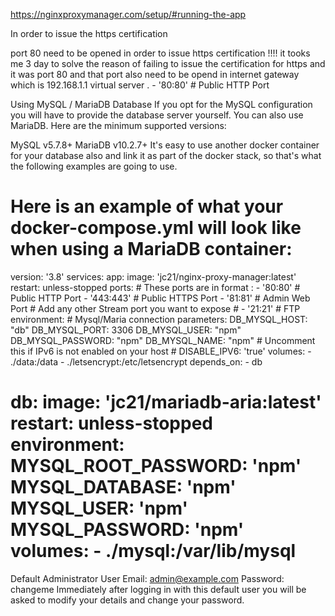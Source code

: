https://nginxproxymanager.com/setup/#running-the-app


In order to issue the https certification 

 port 80 need to be opened in order to issue https certification !!!!
 it tooks me 3 day to solve the reason of failing to issue the certification for https and it was port 80
 and that port also need to be opend in internet gateway which is 192.168.1.1  virtual server .
      - '80:80' # Public HTTP Port


Using MySQL / MariaDB Database
If you opt for the MySQL configuration you will have to provide the database server yourself. You can also use MariaDB. Here are the minimum supported versions:

MySQL v5.7.8+
MariaDB v10.2.7+
It's easy to use another docker container for your database also and link it as part of the docker stack, so that's what the following examples are going to use.

Here is an example of what your docker-compose.yml will look like when using a MariaDB container:
=====================================================================================================
version: '3.8'
services:
  app:
    image: 'jc21/nginx-proxy-manager:latest'
    restart: unless-stopped
    ports:
      # These ports are in format <host-port>:<container-port>
      - '80:80' # Public HTTP Port
      - '443:443' # Public HTTPS Port
      - '81:81' # Admin Web Port
      # Add any other Stream port you want to expose
      # - '21:21' # FTP
    environment:
      # Mysql/Maria connection parameters:
      DB_MYSQL_HOST: "db"
      DB_MYSQL_PORT: 3306
      DB_MYSQL_USER: "npm"
      DB_MYSQL_PASSWORD: "npm"
      DB_MYSQL_NAME: "npm"
      # Uncomment this if IPv6 is not enabled on your host
      # DISABLE_IPV6: 'true'
    volumes:
      - ./data:/data
      - ./letsencrypt:/etc/letsencrypt
    depends_on:
      - db

  db:
    image: 'jc21/mariadb-aria:latest'
    restart: unless-stopped
    environment:
      MYSQL_ROOT_PASSWORD: 'npm'
      MYSQL_DATABASE: 'npm'
      MYSQL_USER: 'npm'
      MYSQL_PASSWORD: 'npm'
    volumes:
      - ./mysql:/var/lib/mysql
=====================================================================================================
Default Administrator User
Email:    admin@example.com
Password: changeme
Immediately after logging in with this default user you will be asked to modify your details and change your password.